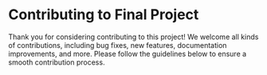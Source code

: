 # Contributing to Final Project

Thank you for considering contributing to this project! We welcome all kinds of contributions, including bug fixes, new features, documentation improvements, and more. Please follow the guidelines below to ensure a smooth contribution process.
